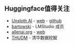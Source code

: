 ## Huggingface值得关注
* [Unsloth AI](https://huggingface.co/unsloth) - [web](https://unsloth.ai/) - [github](https://github.com/unslothai/unsloth)
* [bartowski](https://huggingface.co/bartowski) - LMStudio 成员
* [allenai.org](https://huggingface.co/allenai) - [web](https://allenai.org)
* [THUDM](https://huggingface.co/THUDM) - 清华数据挖掘